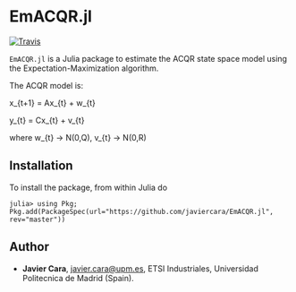 # EmACQR.jl

[![Travis](https://travis-ci.org/javiercara/EmACQR.jl.svg?branch=master)](https://travis-ci.org/javiercara/EmACQR.jl.svg?branch=master)

`EmACQR.jl` is a Julia package to estimate the ACQR state space model using the Expectation-Maximization algorithm.

The ACQR model is:

x_{t+1} = Ax_{t} + w_{t}

y_{t}   = Cx_{t} + v_{t}

where w_{t} -> N(0,Q), v_{t} -> N(0,R)

## Installation

To install the package, from within Julia do

~~~
julia> using Pkg; Pkg.add(PackageSpec(url="https://github.com/javiercara/EmACQR.jl", rev="master"))
~~~

## Author

* **Javier Cara**, javier.cara@upm.es, ETSI Industriales, Universidad Politecnica de Madrid (Spain).
